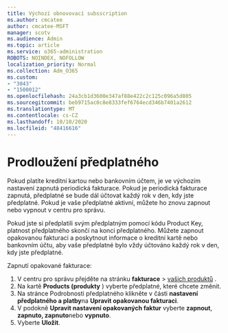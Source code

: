 ```yaml
---
title: Výchozí obnovovací subsscription
ms.author: cmcatee
author: cmcatee-MSFT
manager: scotv
ms.audience: Admin
ms.topic: article
ms.service: o365-administration
ROBOTS: NOINDEX, NOFOLLOW
localization_priority: Normal
ms.collection: Adm_O365
ms.custom:
- "3043"
- "1500012"
ms.openlocfilehash: 24a3cb1d3600e347af88e422c2c125c096a5d805
ms.sourcegitcommit: beb9715ac0c8e8333fef6764ecd346b7401a2612
ms.translationtype: MT
ms.contentlocale: cs-CZ
ms.lasthandoff: 10/10/2020
ms.locfileid: "48416616"
---
```

# <a name="renewing-your-subscription"></a>Prodloužení předplatného

Pokud platíte kreditní kartou nebo bankovním účtem, je ve výchozím nastavení zapnutá periodická fakturace. Pokud je periodická fakturace zapnutá, předplatné se bude dál účtovat každý rok v den, kdy jste předplatné. Pokud je vaše předplatné aktivní, můžete ho znovu zapnout nebo vypnout v centru pro správu.

Pokud jste si předplatili svým předplatným pomocí kódu Product Key, platnost předplatného skončí na konci předplatného. Můžete zapnout opakovanou fakturaci a poskytnout informace o kreditní kartě nebo bankovním účtu, aby vaše předplatné bylo vždy účtováno každý rok v den, kdy jste předplatné.

Zapnutí opakované fakturace:

1. V centru pro správu přejděte na stránku **fakturace**  >  [vašich produktů](https://go.microsoft.com/fwlink/p/?linkid=842054) .
2. Na kartě **Products (produkty** ) vyberte předplatné, které chcete změnit.
3. Na stránce Podrobnosti předplatného klikněte v části **nastavení předplatného a platby**na **Upravit opakovanou fakturaci**.
4. V podokně **Upravit nastavení opakovaných faktur** vyberte **zapnout**, **zapnuto, zapnuto**nebo **vypnuto**.
5. Vyberte **Uložit**. 